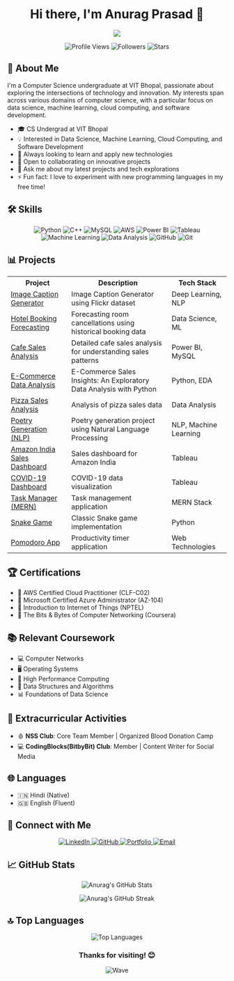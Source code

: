 <h1 align="center">Hi there, I'm Anurag Prasad 👋</h1>

<p align="center">
  <img src="https://readme-typing-svg.herokuapp.com?lines=CS+Undergrad+at+VIT+Bhopal;Data+Science+Enthusiast;Cloud+Computing+Aficionado;Software+Developer+in+Making&center=true&width=380&height=45">
</p>

<p align="center">
  <img src="https://komarev.com/ghpvc/?username=anuragpras&color=blueviolet" alt="Profile Views">
  <img src="https://img.shields.io/github/followers/anuragpras?label=Followers" alt="Followers">
  <img src="https://img.shields.io/github/stars/anuragpras?label=Stars" alt="Stars">
</p>

## 🚀 About Me
I'm a Computer Science undergraduate at VIT Bhopal, passionate about exploring the intersections of technology and innovation. My interests span across various domains of computer science, with a particular focus on data science, machine learning, cloud computing, and software development.

- 🎓 CS Undergrad at VIT Bhopal
- 💡 Interested in Data Science, Machine Learning, Cloud Computing, and Software Development
- 🔭 Always looking to learn and apply new technologies
- 👯 Open to collaborating on innovative projects
- 💬 Ask me about my latest projects and tech explorations
- ⚡ Fun fact: I love to experiment with new programming languages in my free time!

## 🛠️ Skills
<p align="center">
  <img src="https://img.shields.io/badge/Python-3776AB?style=for-the-badge&logo=python&logoColor=white" alt="Python">
  <img src="https://img.shields.io/badge/C++-00599C?style=for-the-badge&logo=cplusplus&logoColor=white" alt="C++">
  <img src="https://img.shields.io/badge/MySQL-4479A1?style=for-the-badge&logo=mysql&logoColor=white" alt="MySQL">
  <img src="https://img.shields.io/badge/AWS-232F3E?style=for-the-badge&logo=amazonaws&logoColor=white" alt="AWS">
  <img src="https://img.shields.io/badge/PowerBI-F2C811?style=for-the-badge&logo=powerbi&logoColor=black" alt="Power BI">
  <img src="https://img.shields.io/badge/Tableau-E97627?style=for-the-badge&logo=tableau&logoColor=white" alt="Tableau">
  <img src="https://img.shields.io/badge/Machine_Learning-FF6F00?style=for-the-badge&logo=tensorflow&logoColor=white" alt="Machine Learning">
  <img src="https://img.shields.io/badge/Data_Analysis-4285F4?style=for-the-badge&logo=google-analytics&logoColor=white" alt="Data Analysis">
  <img src="https://img.shields.io/badge/GitHub-181717?style=for-the-badge&logo=github&logoColor=white" alt="GitHub">
  <img src="https://img.shields.io/badge/Git-F05032?style=for-the-badge&logo=git&logoColor=white" alt="Git">
</p>

## 📊 Projects

<table align="center">
  <tr>
    <th>Project</th>
    <th>Description</th>
    <th>Tech Stack</th>
  </tr>
  <tr>
    <td><a href="https://github.com/anuragpras/image-description-deep-learning">Image Caption Generator</a></td>
    <td>Image Caption Generator using Flickr dataset</td>
    <td>Deep Learning, NLP</td>
  </tr>
  <tr>
    <td><a href="https://github.com/anuragpras/forecasting-hotel-booking-cancellations">Hotel Booking Forecasting</a></td>
    <td>Forecasting room cancellations using historical booking data</td>
    <td>Data Science, ML</td>
  </tr>
  <tr>
    <td><a href="https://github.com/anuragpras/cafe-sales-analysis">Cafe Sales Analysis</a></td>
    <td>Detailed cafe sales analysis for understanding sales patterns</td>
    <td>Power BI, MySQL</td>
  </tr>
  <tr>
    <td><a href="https://github.com/anuragpras/exploratory-data-analysis">E-Commerce Data Analysis</a></td>
    <td>E-Commerce Sales Insights: An Exploratory Data Analysis with Python</td>
    <td>Python, EDA</td>
  </tr>
  <tr>
    <td><a href="https://github.com/anuragpras/pizza-sales-analysis">Pizza Sales Analysis</a></td>
    <td>Analysis of pizza sales data</td>
    <td>Data Analysis</td>
  </tr>
  <tr>
    <td><a href="https://github.com/anuragpras/not-by-gulzar">Poetry Generation (NLP)</a></td>
    <td>Poetry generation project using Natural Language Processing</td>
    <td>NLP, Machine Learning</td>
  </tr>
  <tr>
    <td><a href="https://github.com/anuragpras/amazon-india-sales-dashboard-tableau">Amazon India Sales Dashboard</a></td>
    <td>Sales dashboard for Amazon India</td>
    <td>Tableau</td>
  </tr>
  <tr>
    <td><a href="https://github.com/anuragpras/covid19-tableau">COVID-19 Dashboard</a></td>
    <td>COVID-19 data visualization</td>
    <td>Tableau</td>
  </tr>
  <tr>
    <td><a href="https://github.com/anuragpras/Task-Manager-MERN">Task Manager (MERN)</a></td>
    <td>Task management application</td>
    <td>MERN Stack</td>
  </tr>
  <tr>
    <td><a href="https://github.com/anuragpras/snake-game">Snake Game</a></td>
    <td>Classic Snake game implementation</td>
    <td>Python</td>
  </tr>
  <tr>
    <td><a href="https://github.com/anuragpras/pomodoro-app">Pomodoro App</a></td>
    <td>Productivity timer application</td>
    <td>Web Technologies</td>
  </tr>
</table>

## 🏆 Certifications
- 🏅 AWS Certified Cloud Practitioner (CLF-C02)
- 🏅 Microsoft Certified Azure Administrator (AZ-104)
- 🏅 Introduction to Internet of Things (NPTEL)
- 🏅 The Bits & Bytes of Computer Networking (Coursera)

## 📚 Relevant Coursework
- 💻 Computer Networks
- 🖥️ Operating Systems
- 🚀 High Performance Computing
- 🧮 Data Structures and Algorithms
- 📊 Foundations of Data Science

## 🌟 Extracurricular Activities
- 🩸 **NSS Club**: Core Team Member | Organized Blood Donation Camp
- 💻 **CodingBlocks(BitbyBit) Club**: Member | Content Writer for Social Media

## 🌐 Languages
- 🇮🇳 Hindi (Native)
- 🇬🇧 English (Fluent)

## 🤝 Connect with Me
<p align="center">
  <a href="https://www.linkedin.com/in/anuragpras/">
    <img src="https://img.shields.io/badge/LinkedIn-0077B5?style=for-the-badge&logo=linkedin&logoColor=white" alt="LinkedIn">
  </a>
  <a href="https://github.com/anuragpras">
    <img src="https://img.shields.io/badge/GitHub-100000?style=for-the-badge&logo=github&logoColor=white" alt="GitHub">
  </a>
  <a href="https://anuragpras.github.io/portfolio-alt/">
    <img src="https://img.shields.io/badge/Portfolio-1DA1F2?style=for-the-badge&logo=website&logoColor=white" alt="Portfolio">
  </a>
  <a href="mailto:ianuragprasad@gmail.com">
    <img src="https://img.shields.io/badge/Email-D14836?style=for-the-badge&logo=gmail&logoColor=white" alt="Email">
  </a>
</p>

## 📈 GitHub Stats
<p align="center">
  <img src="https://github-readme-stats.vercel.app/api?username=anuragpras&show_icons=true&theme=radical" alt="Anurag's GitHub Stats">
</p>

<p align="center">
  <img src="https://github-readme-streak-stats.herokuapp.com/?user=anuragpras&theme=radical" alt="Anurag's GitHub Streak">
</p>

## 🔝 Top Languages
<p align="center">
  <img src="https://github-readme-stats.vercel.app/api/top-langs/?username=anuragpras&layout=compact&theme=radical" alt="Top Languages">
</p>

<h3 align="center">Thanks for visiting! 😊</h3>

<p align="center">
  <img src="https://capsule-render.vercel.app/api?type=waving&color=gradient&height=100&section=footer" alt="Wave">
</p>
